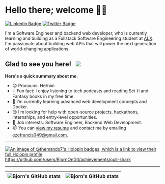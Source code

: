 # Hello there; welcome 👋🏾

[![Linkedin Badge](https://img.shields.io/badge/LinkedIn-0077B5?style=for-the-badge&logo=linkedin&logoColor=white&link=https://www.linkedin.com/in/francis-eze-ogonnaya/)](https://www.linkedin.com/in/francis-eze-ogonnaya/) [![Twitter Badge](https://img.shields.io/badge/-@Fhranco1-1ca0f1?style=for-the-badge&logo=twitter&logoColor=white&link=https://twitter.com/Fhranco1)](https://twitter.com/Fhranco1)

I'm a Software Engineer and backend web developer, who is currently learning and building as a Fullstack Software Engineering student at [ALX](https://alxafrica.com). I'm passionate about building web APIs that will power the next generation of world-changing applications.

## Glad to see you here! &nbsp; ![](https://visitor-badge.glitch.me/badge?page_id=BjornOnGit.BjornOnGit&style=flat-square&color=0088cc)

**Here's a quick summary about me**:

- 😊 Pronouns: He/him
- 💡 Fun fact: I enjoy listening to tech podcasts and reading Sci-fi and Fantasy books in my free time.
- 🌱 I’m currently learning advanced web development concepts and Docker.
- 😊 I’m looking for help with open-source projects, hackathons, internships, and entry-level opportunities.
- 💼 Job interests: Software Engineer, Backend Web Development.
- 📫 You can [view my resume](/Francis-Eze-Resume.pdf) and contact me by emailing <ezefrancis049@gmail.com>.

---

[![An image of @themando7's Holopin badges, which is a link to view their full Holopin profile](https://holopin.me/themando7)](https://holopin.io/@themando7)
<https://github.com/users/BjornOnGit/achievements/pull-shark>

---

| <img align="center" src="https://github-readme-stats.vercel.app/api?username=BjornOnGit&show_icons=true&include_all_commits=true&hide_border=true" alt="Bjorn's GitHub stats" /> | <img align="center" src="https://github-readme-stats.vercel.app/api/top-langs/?username=BjornOnGit&langs_count=8&layout=compact&hide_border=true" alt="Bjorn's GitHub stats" /> |
| ------------- | ------------- |

